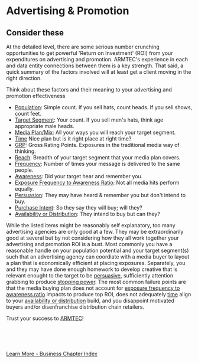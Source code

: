 
# Advertising & Promotion

## Consider these

At the detailed level, there are some serious number crunching opportunities to get powerful 'Return on Investment' (ROI) from your expenditures on advertising and promotion.  ARMTEC's experience in each and data entity connections between them is a key strength.  That said, a quick summary of the factors involved will at least get a client moving in the right direction.

Think about these factors and their meaning to your advertising and promotion effectiveness

- [Population](../business/admath.md#multiple-media-modifiers): Simple count.  If you sell hats, count heads.  If you sell shows, count feet. 
- [Target Segment](../business/admath.md#multiple-media-modifiers): Your count.  If you sell men's hats, think age appropriate male heads.
- [Media Plan/Mix](../business/admath.md#vehicle--targeting): All your ways you will reach your target segment.
- [Time](../business/admath.md#need-state--influence-model) Nice plan but is it right place at right time?
- [GRP](../business/admath.md#gross-rating-points): Gross Rating Points. Exposures in the traditional media way of thinking.
- [Reach](../business/admath.md#media-interaction-overlap): Breadth of your target segment that your media plan covers.
- [Frequency](../business/admath.md#efficiency-impact): Number of times your message is delivered to the same people.
- [Awareness](../business/admath.md#awareness-generation): Did your target hear and remember you.
- [Exposure Frequency to Awareness Ratio](../business/admath.md#exposure-to-awareness-ratio): Not all media hits perform equally.
- [Persuasion](../business/admath.md#persuasion-scores): They may have heard & remember you but don't intend to buy.
- [Purchase Intent](../business/purchaseintent.md): So they say they will buy; will they?
- [Availability or Distribution](../business/availability.md):  They intend to buy but can they?


While the listed items might be reasonably self explanatory, too many advertising agencies are only good at a few.  They may be extraordinarily good at several but by not considering how they all work together your advertising and promotion ROI is a bust.  Most commonly you have a reasonable handle on your population potential and your target segment(s) such that an advertising agency can coordiate with a media buyer to layout a plan that is economically efficient at placing exposures.  Separately, you and they may have done enough homework to develop creative that is relevant enought to the target to be [persuasive](../business/admath.md#persuasion-scores), sufficiently attention grabbing to produce [stopping power](../business/stoppingpower.md).  The most common failure points are that the media buying plan does not account for [exposure frequency to awareness ratio](../business/admath.md#exposure-to-awareness-ratio) impacts to produce top ROI, does not adequately [time](../business/admath.md#need-state--influence-model) align to your [availability or distribution](../business/availability.md) build, and you disappoint motivated buyers and/or disenfranchise distribution chain retailers.

Trust your success to [ARMTEC](../index.html)!

<br>
<br>
<br>

[Learn More - Business Chapter Index](../chapters.md#business)


